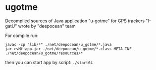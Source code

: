 # ugotme

Decompiled sources of Java application "u-gotme" for GPS trackers "I-gatU" wrote by "deepocean" team

For compile run:

```
javac -cp "lib/*" ./net/deepocean/u_gotme/*.java
jar cvMf app.jar ./net/deepocean/u_gotme/*.class META-INF ./net/deepocean/u_gotme/resources/*
```

then you can start app by script:
```./start64```

